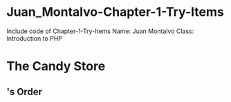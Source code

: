 # Juan_Montalvo-Chapter-1-Try-Items
Include code of Chapter-1-Try-Items
Name: Juan Montalvo
Class: Introduction to PHP


<?php 
$prefix  = 'Thank you';
$name    = 'Ivy';
$message = $prefix . ', ' . $name;
?>
<!DOCTYPE html>
<html>
  <head>
    <title>String Operator</title>
    <link rel="stylesheet" href="css/styles.css">
  </head>
  <body>
    <h1>The Candy Store</h1>
    <h2><?= $name ?>'s Order</h2>
    <p><?= $message ?></p>
  </body>
</html>

